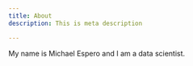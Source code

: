 ```yaml
---
title: About
description: This is meta description

---
```

My name is Michael Espero and I am a data scientist. 